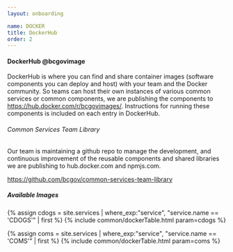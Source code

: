 ```yaml
---
layout: onboarding

name: DOCKER
title: DockerHub
order: 2
---
```


#### DockerHub @bcgovimage

DockerHub is where you can find and share container images (software components you can deploy and host) with your team and the Docker community. So teams can host their own instances of various common services or common components, we are publishing the components to https://hub.docker.com/r/bcgovimages/. Instructions for running these components is included on each entry in DockerHub.

###### Common Services Team Library
Our team is maintaining a github repo to manage the development, and continuous improvement of the reusable components and shared libraries we are publishing to hub.docker.com and npmjs.com.

<https://github.com/bcgov/common-services-team-library>


##### Available Images

<!-- TODO: Consider iterating over the collections here to dynamically build this.
For each service that has docker images as an onboard type. Figure out how... -->
{% assign cdogs = site.services
| where_exp:"service", "service.name == 'CDOGS'"
| first %}
{% include common/dockerTable.html param=cdogs %}

{% assign coms = site.services
| where_exp:"service", "service.name == 'COMS'"
| first %}
{% include common/dockerTable.html param=coms %}

